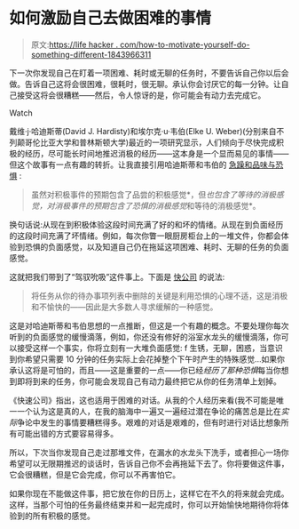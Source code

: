 # 如何激励自己去做困难的事情

> 原文:[https://life hacker . com/how-to-motivate-yourself-do-something-different-1843966311](https://lifehacker.com/how-to-motivate-yourself-to-do-something-difficult-1843966311)

下一次你发现自己在盯着一项困难、耗时或无聊的任务时，不要告诉自己你以后会做。告诉自己这将会很困难，很耗时，很无聊。承认你会讨厌它的每一分钟。让自己接受这将会很糟糕——然后，令人惊讶的是，你可能会有动力去完成它。

Watch

戴维·j·哈迪斯蒂(David J. Hardisty)和埃尔克·u·韦伯(Elke U. Weber)(分别来自不列颠哥伦比亚大学和普林斯顿大学)最近的一项研究显示，人们倾向于尽快完成积极的经历，尽可能长时间地推迟消极的经历——这本身是一个显而易见的事情——但这个故事有一点有趣的转折。让我直接引用哈迪斯蒂和韦伯的 [急躁和品味与恐惧](https://onlinelibrary.wiley.com/doi/abs/10.1002/jcpy.1169) :

> 虽然对积极事件的预期包含了品尝的积极感觉*，但*也包含了等待的消极感觉，对消极事件的预期包含了恐惧的消极感觉*和等待的消极感觉*。

换句话说:从现在到积极体验这段时间充满了好的和坏的情绪。从现在到负面经历的这段时间充满了坏情绪。例如，每次你瞥一眼厨房柜台上的一堆文件，你都会体验到恐惧的负面感觉，以及知道自己仍在拖延这项困难、耗时、无聊的任务的负面感觉。

这就把我们带到了“驾驭吮吸”这件事上。下面是 [快公司](https://www.fastcompany.com/90513222/genius-productivity-hack-tell-yourself-its-a-horrible-hellacious-excruciating-task) 的说法:

> 将任务从你的待办事项列表中删除的关键是利用恐惧的心理不适，这是消极和不愉快的——因此是大多数人寻求缓解的一种感觉。

这是对哈迪斯蒂和韦伯思想的一点推断，但这是一个有趣的概念。不要处理你每次听到的负面感觉的缓慢滴落，例如，你还没有修好的浴室水龙头的缓慢滴落，你可以接受这样一个事实，你将立刻有一大堆负面感觉: f 生锈，无聊，困惑，当意识到你希望只需要 10 分钟的任务实际上会花掉整个下午时产生的特殊感觉...如果你承认这将是可怕的，而且——这是重要的一点——你已经*经历了那种恐惧*每当你想到即将到来的任务，你可能会发现自己有动力最终把它从你的任务清单上划掉。

《快速公司》指出，这也适用于困难的对话。从我的个人经历来看(我不可能是唯一一个认为这是真的人，在我的脑海中一遍又一遍经过潜在争论的痛苦总是比在*实际*争论中发生的事情要糟糕得多。艰难的对话是艰难的，但有时进行对话比想象所有可能出错的方式要容易得多。

所以，下次当你发现自己走过那堆文件，在漏水的水龙头下洗手，或者担心一场你希望可以无限期推迟的谈话时，告诉自己你不会再拖延下去了。你将要做这件事，它会很糟糕，但是它会完成，你可以不再害怕它。

如果你现在不能做这件事，把它放在你的日历上，这样它在不久的将来就会完成。这样，当那个可怕的任务最终结束并和一起完成时，你可以开始愉快地期待你将体验到的所有积极的感觉。